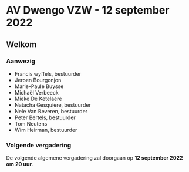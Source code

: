 # AV Dwengo VZW - 12 september 2022

## Welkom

### Aanwezig

- Francis wyffels, bestuurder
- Jeroen Bourgonjon
- Marie-Paule Buysse
- Michaël Verbeeck
- Mieke De Ketelaere
- Natacha Gesquière, bestuurder
- Nele Van Beveren, bestuurder
- Peter Bertels, bestuurder
- Tom Neutens
- Wim Heirman, bestuurder


### Volgende vergadering

De volgende algemene vergadering zal doorgaan op **12 september 2022 om 20 uur**. 




